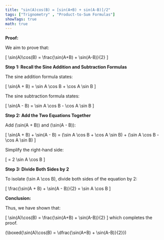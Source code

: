```yaml
---
title: "sin(A)cos(B) = [sin(A+B) + sin(A-B)]/2"
tags: ["Trignometry" , "Product-to-Sum Formulas"]
showTags: true
math: true
---
```




**Proof:**

We aim to prove that:

\[
\sin(A)\cos(B) = \frac{\sin(A+B) + \sin(A-B)}{2}
\]

**Step 1: Recall the Sine Addition and Subtraction Formulas**

The sine addition formula states:

\[
\sin(A + B) = \sin A \cos B + \cos A \sin B
\]

The sine subtraction formula states:

\[
\sin(A - B) = \sin A \cos B - \cos A \sin B
\]

**Step 2: Add the Two Equations Together**

Add \(\sin(A + B)\) and \(\sin(A - B)\):

\[
\sin(A + B) + \sin(A - B) = (\sin A \cos B + \cos A \sin B) + (\sin A \cos B - \cos A \sin B)
\]

Simplify the right-hand side:

\[
= 2 \sin A \cos B
\]

**Step 3: Divide Both Sides by 2**

To isolate \(\sin A \cos B\), divide both sides of the equation by 2:

\[
\frac{\sin(A + B) + \sin(A - B)}{2} = \sin A \cos B
\]

**Conclusion:**

Thus, we have shown that:

\[
\sin(A)\cos(B) = \frac{\sin(A+B) + \sin(A-B)}{2}
\]
which completes the proof.

\(\boxed{\sin(A)\cos(B) = \dfrac{\sin(A+B) + \sin(A-B)}{2}}\)
